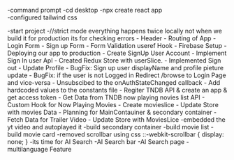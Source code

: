 -command prompt
    -cd desktop
    -npx create react app  
    -configured tailwind css
    
-start project 
    -//strict mode everything happens twice locally not when we build it for production its for checking errors
    - Header
    - Routing of App
    - Login Form
    - Sign up Form
    - Form Validation useref Hook
    - Firebase Setup
    - Deploying our app to production
    - Create SignUp User Account
    - Implement Sign In user Apl
    - Created Redux Store with userSlice.
    - Implemented Sign out
    - Update Profile
    - BugFix: Sign up user displayName and profile pieture update
    - BugFix: if the user is not Logged in Redirect /browse to Login   Page and vice-versa
    - Unsubscibed to the onAuthStateChanged callback
    - Add hardcoded values to the constants file
    - Regiter TNDB API & create an app & get access token
    - Get Data from TNDB now playing novies list API
    - Custom Hook for Now Playing Movies
    - Create movieslice
    - Update Store with movies Data
    - Planning for MainContauiner & secondary container
    - Fetch Data for Trailer Video
    - Update Store with MoviesLice
    -embedded the yt video and autoplayed it 
    -build secondary container
    -build movie list 
    -build movie card 
    -removed scrollbar using css ::-webkit-scrollbar {
    display: none;
    }
    -its time for AI Search
    -AI Search bar 
    -AI Search page
    -multilanguage Feature
    





